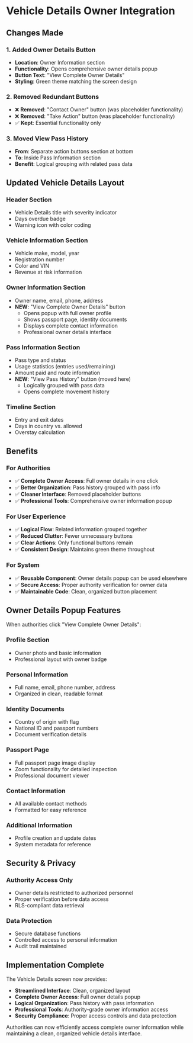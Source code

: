 # Vehicle Details Owner Integration

## Changes Made

### 1. **Added Owner Details Button**
- **Location**: Owner Information section
- **Functionality**: Opens comprehensive owner details popup
- **Button Text**: "View Complete Owner Details"
- **Styling**: Green theme matching the screen design

### 2. **Removed Redundant Buttons**
- ❌ **Removed**: "Contact Owner" button (was placeholder functionality)
- ❌ **Removed**: "Take Action" button (was placeholder functionality)
- ✅ **Kept**: Essential functionality only

### 3. **Moved View Pass History**
- **From**: Separate action buttons section at bottom
- **To**: Inside Pass Information section
- **Benefit**: Logical grouping with related pass data

## Updated Vehicle Details Layout

### **Header Section**
- Vehicle Details title with severity indicator
- Days overdue badge
- Warning icon with color coding

### **Vehicle Information Section**
- Vehicle make, model, year
- Registration number
- Color and VIN
- Revenue at risk information

### **Owner Information Section**
- Owner name, email, phone, address
- **NEW**: "View Complete Owner Details" button
  - Opens popup with full owner profile
  - Shows passport page, identity documents
  - Displays complete contact information
  - Professional owner details interface

### **Pass Information Section**
- Pass type and status
- Usage statistics (entries used/remaining)
- Amount paid and route information
- **NEW**: "View Pass History" button (moved here)
  - Logically grouped with pass data
  - Opens complete movement history

### **Timeline Section**
- Entry and exit dates
- Days in country vs. allowed
- Overstay calculation

## Benefits

### **For Authorities**
- ✅ **Complete Owner Access**: Full owner details in one click
- ✅ **Better Organization**: Pass history grouped with pass info
- ✅ **Cleaner Interface**: Removed placeholder buttons
- ✅ **Professional Tools**: Comprehensive owner information popup

### **For User Experience**
- ✅ **Logical Flow**: Related information grouped together
- ✅ **Reduced Clutter**: Fewer unnecessary buttons
- ✅ **Clear Actions**: Only functional buttons remain
- ✅ **Consistent Design**: Maintains green theme throughout

### **For System**
- ✅ **Reusable Component**: Owner details popup can be used elsewhere
- ✅ **Secure Access**: Proper authority verification for owner data
- ✅ **Maintainable Code**: Clean, organized button placement

## Owner Details Popup Features

When authorities click "View Complete Owner Details":

### **Profile Section**
- Owner photo and basic information
- Professional layout with owner badge

### **Personal Information**
- Full name, email, phone number, address
- Organized in clean, readable format

### **Identity Documents**
- Country of origin with flag
- National ID and passport numbers
- Document verification details

### **Passport Page**
- Full passport page image display
- Zoom functionality for detailed inspection
- Professional document viewer

### **Contact Information**
- All available contact methods
- Formatted for easy reference

### **Additional Information**
- Profile creation and update dates
- System metadata for reference

## Security & Privacy

### **Authority Access Only**
- Owner details restricted to authorized personnel
- Proper verification before data access
- RLS-compliant data retrieval

### **Data Protection**
- Secure database functions
- Controlled access to personal information
- Audit trail maintained

## Implementation Complete

The Vehicle Details screen now provides:
- **Streamlined Interface**: Clean, organized layout
- **Complete Owner Access**: Full owner details popup
- **Logical Organization**: Pass history with pass information
- **Professional Tools**: Authority-grade owner information access
- **Security Compliance**: Proper access controls and data protection

Authorities can now efficiently access complete owner information while maintaining a clean, organized vehicle details interface.